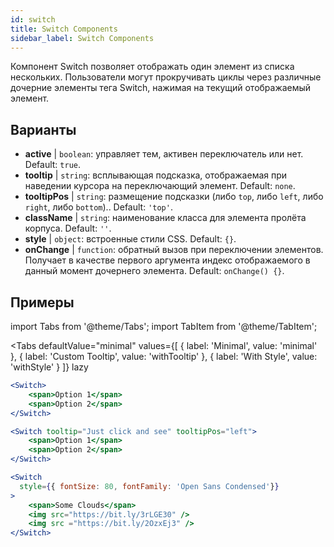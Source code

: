 ```yaml
---
id: switch
title: Switch Components
sidebar_label: Switch Components
---
```


Компонент Switch позволяет отображать один элемент из списка нескольких. Пользователи могут прокручивать циклы через различные дочерние элементы тега Switch, нажимая на текущий отображаемый элемент.

## Варианты

* __active__ | `boolean`: управляет тем, активен переключатель или нет. Default: `true`.
* __tooltip__ | `string`: всплывающая подсказка, отображаемая при наведении курсора на переключающий элемент. Default: `none`.
* __tooltipPos__ | `string`: размещение подсказки (либо `top`, либо `left`, либо `right`, либо `bottom`).. Default: `'top'`.
* __className__ | `string`: наименование класса для элемента пролёта корпуса. Default: `''`.
* __style__ | `object`: встроенные стили CSS. Default: `{}`.
* __onChange__ | `function`: обратный вызов при переключении элементов. Получает в качестве первого аргумента индекс отображаемого в данный момент дочернего элемента. Default: `onChange() {}`.


## Примеры

import Tabs from '@theme/Tabs';
import TabItem from '@theme/TabItem';

<Tabs
    defaultValue="minimal"
    values={[
        { label: 'Minimal', value: 'minimal' },
        { label: 'Custom Tooltip', value: 'withTooltip' },
        { label: 'With Style', value: 'withStyle' }
    ]}
    lazy
>

<TabItem value="minimal">

```jsx live
<Switch>
    <span>Option 1</span>
    <span>Option 2</span>
</Switch>
```

</TabItem>

<TabItem value="withTooltip">

```jsx live
<Switch tooltip="Just click and see" tooltipPos="left">
    <span>Option 1</span>
    <span>Option 2</span>
</Switch>
```

</TabItem>

<TabItem value="withStyle">

```jsx live
<Switch  
  style={{ fontSize: 80, fontFamily: 'Open Sans Condensed'}} 
>
    <span>Some Clouds</span>
    <img src="https://bit.ly/3rLGE30" />
    <img src ="https://bit.ly/2OzxEj3" />
</Switch>
```

</TabItem>

</Tabs>
